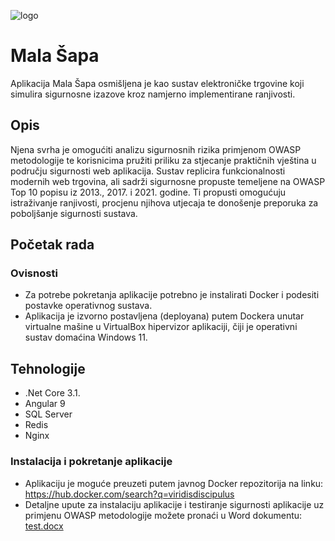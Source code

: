 
![logo](https://github.com/user-attachments/assets/f9ac9cd5-7a1a-4455-adbd-ed2a1ee997d6)

# Mala Šapa

Aplikacija Mala Šapa osmišljena je kao sustav elektroničke trgovine koji simulira sigurnosne izazove kroz namjerno implementirane ranjivosti.


## Opis

Njena svrha je omogućiti analizu sigurnosnih rizika primjenom OWASP metodologije te korisnicima pružiti priliku za stjecanje praktičnih vještina u području sigurnosti web aplikacija.
Sustav replicira funkcionalnosti modernih web trgovina, ali sadrži sigurnosne propuste temeljene na OWASP Top 10 popisu iz 2013., 2017. i 2021. godine. 
Ti propusti omogućuju istraživanje ranjivosti, procjenu njihova utjecaja te donošenje preporuka za poboljšanje sigurnosti sustava.


## Početak rada

### Ovisnosti

* Za potrebe pokretanja aplikacije potrebno je instalirati Docker i podesiti postavke operativnog sustava.
* Aplikacija je izvorno postavljena (deployana) putem Dockera unutar virtualne mašine u VirtualBox hipervizor aplikaciji, čiji je operativni sustav domaćina Windows 11.

## Tehnologije

* .Net Core 3.1.
* Angular 9
* SQL Server
* Redis
* Nginx


### Instalacija i pokretanje aplikacije

* Aplikaciju je moguće preuzeti putem javnog Docker repozitorija na linku: https://hub.docker.com/search?q=viridisdiscipulus
* Detaljne upute za instalaciju aplikacije i testiranje sigurnosti aplikacije uz primjenu OWASP metodologije možete pronaći u Word dokumentu: [test.docx](https://github.com/user-attachments/files/18765533/test.docx)
